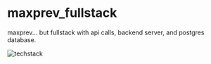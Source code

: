 # maxprev_fullstack

maxprev... but fullstack with api calls, backend server, and postgres database. 


![techstack](https://github.com/weibanghuang/maxprev_fullstack/assets/77127321/ac579fd1-e508-4fc5-bb73-e4f7528d9916)
